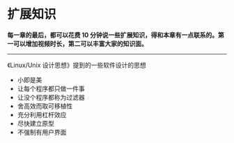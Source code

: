 # 扩展知识

**每一章的最后，都可以花费 10 分钟说一些扩展知识，得和本章有一点联系的。第一可以增加视频时长，第二可以丰富大家的知识面。**

---

《Linux/Unix 设计思想》提到的一些软件设计的思想

- 小即是美
- 让每个程序都只做一件事
- 让没个程序都称为过滤器
- 舍高效而取可移植性
- 充分利用杠杆效应
- 尽快建立原型
- 不强制有用户界面
